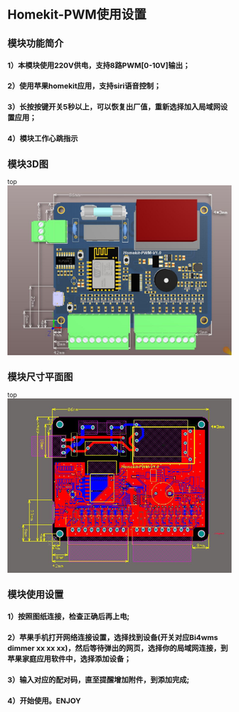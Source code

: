 # Homekit-PWM使用设置

## 模块功能简介

### 1）本模块使用220V供电，支持8路PWM[0-10V]输出；
### 2）使用苹果homekit应用，支持siri语音控制；
### 3）长按按键开关5秒以上，可以恢复出厂值，重新选择加入局域网设置应用；
### 4）模块工作心跳指示

## 模块3D图

top
![](https://github.com/xfce/Homekit-8Switch-Toggle/raw/master/img/Homekit-PWM-2.jpg)

## 模块尺寸平面图

top
![](https://github.com/xfce/Homekit-8Switch-Toggle/raw/master/img/Homekit-PWM-1.jpg)

## 模块使用设置

### 1）按照图纸连接，检查正确后再上电;

### 2）苹果手机打开网络连接设置，选择找到设备(开关对应Bi4wms dimmer xx xx xx)，然后等待弹出的网页，选择你的局域网连接，到苹果家庭应用软件中，选择添加设备；

### 3）输入对应的配对码，直至提醒增加附件，到添加完成;

### 4）开始使用。ENJOY
